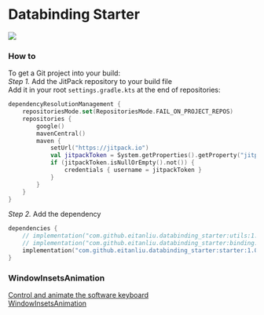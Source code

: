 # Databinding Starter

[![](https://jitpack.io/v/eitanliu/databinding_starter.svg)](https://jitpack.io/#eitanliu/databinding_starter)  

### How to

To get a Git project into your build:  
*Step 1.* Add the JitPack repository to your build file  
Add it in your root `settings.gradle.kts` at the end of repositories:

```kotlin
dependencyResolutionManagement {
    repositoriesMode.set(RepositoriesMode.FAIL_ON_PROJECT_REPOS)
    repositories {
        google()
        mavenCentral()
        maven {
            setUrl("https://jitpack.io")
            val jitpackToken = System.getProperties().getProperty("jitpackToken")
            if (jitpackToken.isNullOrEmpty().not()) {
                credentials { username = jitpackToken }
            }
        }
    }
}
```

*Step 2.* Add the dependency

```kotlin
dependencies {
    // implementation("com.github.eitanliu.databinding_starter:utils:1.0.0")
    // implementation("com.github.eitanliu.databinding_starter:binding:1.0.0")
    implementation("com.github.eitanliu.databinding_starter:starter:1.0.0")
}
```

### WindowInsetsAnimation

[Control and animate the software keyboard](https://developer.android.com/develop/ui/views/layout/sw-keyboard)  
[WindowInsetsAnimation](https://github.com/android/user-interface-samples/tree/main/WindowInsetsAnimation)  
